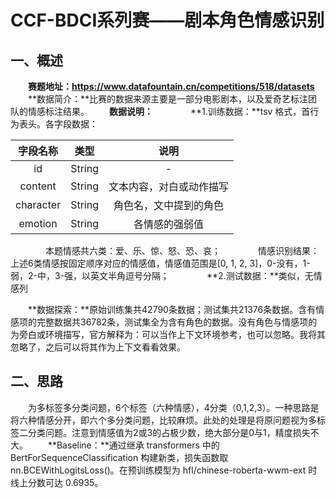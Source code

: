 # CCF-BDCI系列赛——剧本角色情感识别

## 一、概述

&emsp;&emsp;**赛题地址：https://www.datafountain.cn/competitions/518/datasets**
&emsp;&emsp;**数据简介：**比赛的数据来源主要是一部分电影剧本，以及爱奇艺标注团队的情感标注结果。
&emsp;&emsp;**数据说明：**
&emsp;&emsp;&emsp;&emsp;**1.训练数据：**tsv 格式，首行为表头。各字段数据：

| 字段名称 | 类型 | 说明 |
|  :--:  | :--:  |  :--:  |
| id | String | - |
| content | String | 文本内容，对白或动作描写 |
| character | String | 角色名，文中提到的角色 |
| emotion | String | 各情感的强弱值 |

&emsp;&emsp;&emsp;&emsp;本题情感共六类：爱、乐、惊、怒、恐、哀；
&emsp;&emsp;&emsp;&emsp;情感识别结果：上述6类情感按固定顺序对应的情感值，情感值范围是[0, 1, 2, 3]，0-没有，1-弱，2-中，3-强，以英文半角逗号分隔；
&emsp;&emsp;&emsp;&emsp;**2.测试数据：**类似，无情感列

&emsp;&emsp;**数据探索：**原始训练集共42790条数据；测试集共21376条数据。含有情感项的完整数据共36782条，测试集全为含有角色的数据。没有角色与情感项的为旁白或环境描写，官方解释为：可以当作上下文环境参考，也可以忽略。我将其忽略了，之后可以将其作为上下文看看效果。

## 二、思路
&emsp;&emsp;为多标签多分类问题，6个标签（六种情感），4分类（0,1,2,3）。一种思路是将六种情感分开，即六个多分类问题，比较麻烦。此处的处理是将原问题视为多标签二分类问题。注意到情感值为2或3的占极少数，绝大部分是0与1，精度损失不大。
&emsp;&emsp;**Baseline：**通过继承 transformers 中的 BertForSequenceClassification 构建新类，损失函数取 nn.BCEWithLogitsLoss()。在预训练模型为 hfl/chinese-roberta-wwm-ext 时线上分数可达 0.6935。

